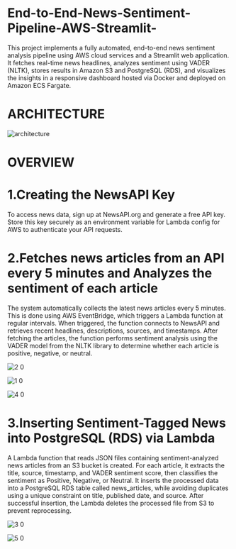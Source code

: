 # End-to-End-News-Sentiment-Pipeline-AWS-Streamlit-
This project implements a fully automated, end-to-end news sentiment analysis pipeline using AWS cloud services and a Streamlit web application. It fetches real-time news headlines, analyzes sentiment using VADER (NLTK), stores results in Amazon S3 and PostgreSQL (RDS), and visualizes the insights in a responsive dashboard hosted via Docker and deployed on Amazon ECS Fargate.

# ARCHITECTURE

![architecture](https://github.com/user-attachments/assets/cfd5872f-637a-4c11-9d3a-ea6693db25bd)

# OVERVIEW

# 1.Creating the NewsAPI Key

To access news data, sign up at NewsAPI.org and generate a free API key. Store this key securely as an environment variable for Lambda config for AWS to authenticate your API requests.

# 2.Fetches news articles from an API every 5 minutes and Analyzes the sentiment of each article

The system automatically collects the latest news articles every 5 minutes. This is done using AWS EventBridge, which triggers a Lambda function at regular intervals. When triggered, the function connects to NewsAPI and retrieves recent headlines, descriptions, sources, and timestamps. After fetching the articles, the function performs sentiment analysis using the VADER model from the NLTK library to determine whether each article is positive, negative, or neutral.

![2 0](https://github.com/user-attachments/assets/ac89e50f-b570-4963-82ae-a5973bec1dae)

![1 0](https://github.com/user-attachments/assets/ae7625fd-afed-41ff-a958-9c05d422c31a)

![4 0](https://github.com/user-attachments/assets/71973838-d41a-48bb-9cb4-48a1b3fc65cb)

# 3.Inserting Sentiment-Tagged News into PostgreSQL (RDS) via Lambda
A Lambda function that reads JSON files containing sentiment-analyzed news articles from an S3 bucket is created. For each article, it extracts the title, source, timestamp, and VADER sentiment score, then classifies the sentiment as Positive, Negative, or Neutral. It inserts the processed data into a PostgreSQL RDS table called news_articles, while avoiding duplicates using a unique constraint on title, published date, and source. After successful insertion, the Lambda deletes the processed file from S3 to prevent reprocessing.

![3 0](https://github.com/user-attachments/assets/114178b7-4125-48b9-bf6e-aedcafbd57d5)

![5 0](https://github.com/user-attachments/assets/e2f4cd7a-674b-4b89-b795-c0705bb1d697)




